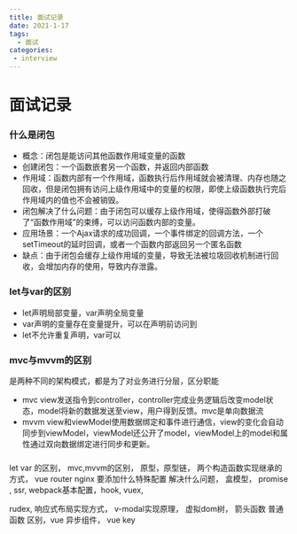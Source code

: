 ```yaml
---
title: 面试记录
date: 2021-1-17
tags:
  - 面试
categories:
 - interview
---
```


# 面试记录

### 什么是闭包
- 概念：闭包是能访问其他函数作用域变量的函数
- 创建闭包：一个函数嵌套另一个函数，并返回内部函数
- 作用域：函数内部有一个作用域，函数执行后作用域就会被清理、内存也随之回收，但是闭包拥有访问上级作用域中的变量的权限，即使上级函数执行完后作用域内的值也不会被销毁。
- 闭包解决了什么问题：由于闭包可以缓存上级作用域，使得函数外部打破了“函数作用域”的束缚，可以访问函数内部的变量。
- 应用场景：一个Ajax请求的成功回调，一个事件绑定的回调方法，一个setTimeout的延时回调，或者一个函数内部返回另一个匿名函数
- 缺点：由于闭包会缓存上级作用域的变量，导致无法被垃圾回收机制进行回收，会增加内存的使用，导致内存泄露。

### let与var的区别
- let声明局部变量，var声明全局变量
- var声明的变量存在变量提升，可以在声明前访问到
- let不允许重复声明，var可以

### mvc与mvvm的区别
是两种不同的架构模式，都是为了对业务进行分层，区分职能
- mvc
view发送指令到controller，controller完成业务逻辑后改变model状态，model将新的数据发送至view，用户得到反馈。mvc是单向数据流
- mvvm
view和viewModel使用数据绑定和事件进行通信，view的变化会自动同步到viewModel，viewModel还公开了model，viewModel上的model和属性通过双向数据绑定进行同步和更新。

###
let var 的区别， mvc,mvvm的区别， 原型，原型链， 两个构造函数实现继承的方式， vue router nginx 要添加什么特殊配置 解决什么问题， 盒模型， promise , ssr, webpack基本配置，hook, vuex,

rudex, 响应式布局实现方式， v-modal实现原理， 虚拟dom树， 箭头函数 普通函数 区别，vue 异步组件，  vue  key